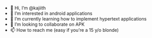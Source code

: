 - 👋 Hi, I’m @kajiith
- 👀 I’m interested in android applications
- 🌱 I’m currently learning how to implement hypertext applications
- 💞️ I’m looking to collaborate on APK
- 📫 How to reach me (easy if you're a 15 y/o blonde)

<!---
kajiith/kajiith is a ✨ special ✨ repository because its `README.md` (this file) appears on your GitHub profile.
You can click the Preview link to take a look at your changes.
--->
